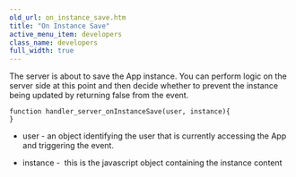 ```yaml
---
old_url: on_instance_save.htm
title: "On Instance Save"
active_menu_item: developers
class_name: developers
full_width: true
---
```



The server is about to save the App instance. You can perform logic on the server side at this point and then decide whether to prevent the instance being updated by returning false from the event.

    function handler_server_onInstanceSave(user, instance){
    }
   

 - user - an object identifying the user that is currently accessing the App and triggering the event.

 - instance -  this is the javascript object containing the instance content


